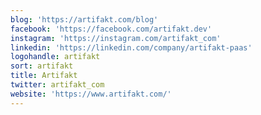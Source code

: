 ```yaml
---
blog: 'https://artifakt.com/blog'
facebook: 'https://facebook.com/artifakt.dev'
instagram: 'https://instagram.com/artifakt_com'
linkedin: 'https://linkedin.com/company/artifakt-paas'
logohandle: artifakt
sort: artifakt
title: Artifakt
twitter: artifakt_com
website: 'https://www.artifakt.com/'
---
```

